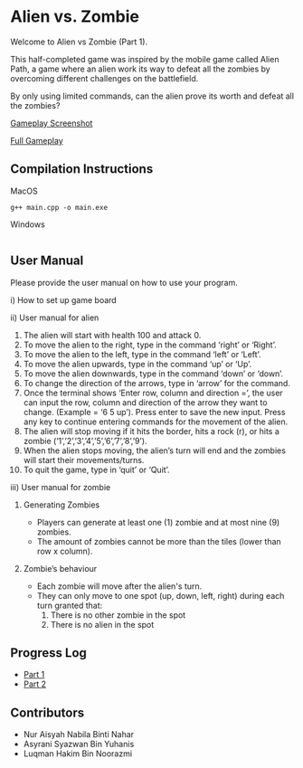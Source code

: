 # Alien vs. Zombie

Welcome to Alien vs Zombie (Part 1). 

This half-completed game was inspired by the mobile game called Alien Path, a 
game where an alien work its way to defeat all the zombies by overcoming 
different challenges on the battlefield.

By only using limited commands, can the alien prove its worth and defeat all the zombies?

[Gameplay Screenshot](ss.JPG)

[Full Gameplay](https://youtu.be/h8DLofLM7No)

## Compilation Instructions

MacOS

```
g++ main.cpp -o main.exe
```

Windows
```

```

## User Manual

Please provide the user manual on how to use your program.

i) How to set up game board

ii) User manual for alien

1. The alien will start with health 100 and attack 0. 
2. To move the alien to the right, type in the command ‘right’ or ‘Right’.
3. To move the alien to the left, type in the command ‘left’ or ‘Left’.
4. To move the alien upwards, type in the command ‘up’ or ‘Up’.
5. To move the alien downwards, type in the command ‘down’ or ‘down’.
6. To change the direction of the arrows, type in ‘arrow’ for the command. 
7. Once the terminal shows ‘Enter row, column and direction =’, the user can input the row, column and direction of the  arrow they want to change. (Example = ‘6 5 up’). Press enter to save the new input. Press any key to continue entering commands for the movement of the alien.
8. The alien will stop moving if it hits the border, hits a rock (r), or hits a zombie (‘1’,’2’,’3’,’4’,’5’,’6’,’7’,’8’,’9’).
9. When the alien stops moving, the alien’s turn will end and the zombies will start their movements/turns.
10. To quit the game, type in ‘quit’ or ‘Quit’.

iii) User manual for zombie
    
1. Generating Zombies
    - Players can generate at least one (1) zombie and at most nine (9) zombies. 
    - The amount of zombies cannot be more than the tiles (lower than row x column).

2. Zombie’s behaviour
    - Each zombie will move after the alien's turn.
    - They can only move to one spot (up, down, left, right) during each turn granted that:
        1. There is no other zombie in the spot
        2. There is no alien in the spot


## Progress Log

- [Part 1](PART1.md)
- [Part 2](PART2.md)

## Contributors

- Nur Aisyah Nabila Binti Nahar
- Asyrani Syazwan Bin Yuhanis
- Luqman Hakim Bin Noorazmi




